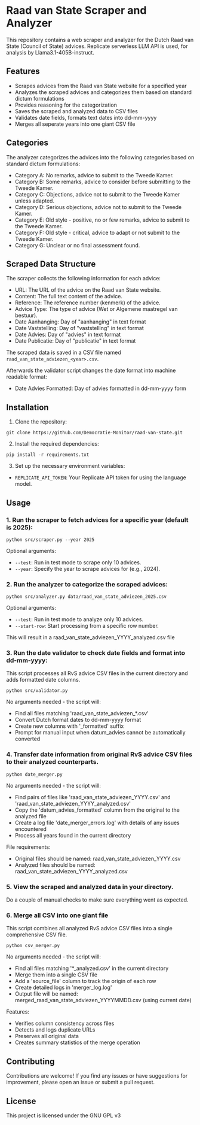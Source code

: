 # Raad van State Scraper and Analyzer

This repository contains a web scraper and analyzer for the Dutch Raad van State (Council of State) advices. Replicate serverless LLM API is used, for analysis by Llama3.1-405B-instruct.

## Features

- Scrapes advices from the Raad van State website for a specified year
- Analyzes the scraped advices and categorizes them based on standard dictum formulations
- Provides reasoning for the categorization
- Saves the scraped and analyzed data to CSV files
- Validates date fields, formats text dates into dd-mm-yyyy
- Merges all seperate years into one giant CSV file

## Categories

The analyzer categorizes the advices into the following categories based on standard dictum formulations:

- Category A: No remarks, advice to submit to the Tweede Kamer.
- Category B: Some remarks, advice to consider before submitting to the Tweede Kamer.
- Category C: Objections, advice not to submit to the Tweede Kamer unless adapted.
- Category D: Serious objections, advice not to submit to the Tweede Kamer.
- Category E: Old style - positive, no or few remarks, advice to submit to the Tweede Kamer.
- Category F: Old style - critical, advice to adapt or not submit to the Tweede Kamer.
- Category G: Unclear or no final assessment found.

## Scraped Data Structure

The scraper collects the following information for each advice:

- URL: The URL of the advice on the Raad van State website.
- Content: The full text content of the advice.
- Reference: The reference number (kenmerk) of the advice.
- Advice Type: The type of advice (Wet or Algemene maatregel van bestuur).
- Date Aanhanging: Day of "aanhanging" in text format
- Date Vaststelling: Day of "vaststelling" in text format
- Date Advies: Day of "advies" in text format
- Date Publicatie: Day of "publicatie" in text format

The scraped data is saved in a CSV file named `raad_van_state_adviezen_<year>.csv`.

Afterwards the validator script changes the date format into machine readable format:
- Date Advies Formatted: Day of advies formatted in dd-mm-yyyy form

## Installation

1. Clone the repository:
```
git clone https://github.com/Democratie-Monitor/raad-van-state.git
```
2. Install the required dependencies:
```
pip install -r requirements.txt
```
3. Set up the necessary environment variables:
- `REPLICATE_API_TOKEN`: Your Replicate API token for using the language model.

## Usage

### 1. Run the scraper to fetch advices for a specific year (default is 2025):
```
python src/scraper.py --year 2025
```
Optional arguments:
- `--test`: Run in test mode to scrape only 10 advices.
- `--year`: Specify the year to scrape advices for (e.g., 2024).

### 2. Run the analyzer to categorize the scraped advices:
```
python src/analyzer.py data/raad_van_state_adviezen_2025.csv
```
Optional arguments:
- `--test`: Run in test mode to analyze only 10 advices.
- `--start-row`: Start processing from a specific row number.

This will result in a raad_van_state_adviezen_YYYY_analyzed.csv file

### 3. Run the date validator to check date fields and format into dd-mm-yyyy:

This script processes all RvS advice CSV files in the current directory and adds formatted date columns.

```
python src/validator.py
```
No arguments needed - the script will:
- Find all files matching 'raad_van_state_adviezen_*.csv'
- Convert Dutch format dates to dd-mm-yyyy format
- Create new columns with '_formatted' suffix
- Prompt for manual input when datum_advies cannot be automatically converted

### 4. Transfer date information from original RvS advice CSV files to their analyzed counterparts.

```
python date_merger.py
```

No arguments needed - the script will:
- Find pairs of files like 'raad_van_state_adviezen_YYYY.csv' and 'raad_van_state_adviezen_YYYY_analyzed.csv'
- Copy the 'datum_advies_formatted' column from the original to the analyzed file
- Create a log file 'date_merger_errors.log' with details of any issues encountered
- Process all years found in the current directory

File requirements:
- Original files should be named: raad_van_state_adviezen_YYYY.csv
- Analyzed files should be named: raad_van_state_adviezen_YYYY_analyzed.csv

### 5. View the scraped and analyzed data in your directory.

Do a couple of manual checks to make sure everything went as expected.

### 6. Merge all CSV into one giant file
   
This script combines all analyzed RvS advice CSV files into a single comprehensive CSV file.

```
python csv_merger.py
```

No arguments needed - the script will:
- Find all files matching '*_analyzed.csv' in the current directory
- Merge them into a single CSV file
- Add a 'source_file' column to track the origin of each row
- Create detailed logs in 'merger_log.log'
- Output file will be named: merged_raad_van_state_adviezen_YYYYMMDD.csv (using current date)

Features:
- Verifies column consistency across files
- Detects and logs duplicate URLs
- Preserves all original data
- Creates summary statistics of the merge operation

## Contributing

Contributions are welcome! If you find any issues or have suggestions for improvement, please open an issue or submit a pull request.

## License

This project is licensed under the GNU GPL v3
